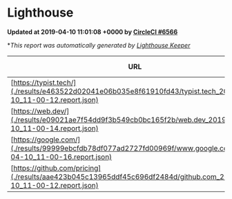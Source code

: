 
# Lighthouse

**Updated at 2019-04-10 11:01:08 +0000 by [CircleCI #6566](https://circleci.com/gh/ItinerisLtd/lighthouse-keeper-example/6566)**

**This report was automatically generated by [Lighthouse Keeper](https://github.com/itinerisltd/lighthouse-keeper)*

| URL | Performance | Accessibility | Best Practices | SEO | PWA | Updated At |
| --- | --- | --- | --- | --- | --- | --- |
| [https://typist.tech/](./results/e463522d02041e06b035e8f61910fd43/typist.tech_2019-04-10_11-00-12.report.json) | 1 |  |  |  |  | 2019-04-10T11:00:12.769Z |
| [https://web.dev/](./results/e09021ae7f54dd9f3b549cb0bc165f2b/web.dev_2019-04-10_11-00-14.report.json) | 0.97 | 0.93 | 1 | 0.96 | 1 | 2019-04-10T11:00:14.537Z |
| [https://google.com/](./results/99999ebcfdb78df077ad2727fd00969f/www.google.com_2019-04-10_11-00-16.report.json) | 0.95 | 0.71 | 0.93 | 0.82 | 0.58 | 2019-04-10T11:00:16.312Z |
| [https://github.com/pricing](./results/aae423b045c13965ddf45c696df2484d/github.com_2019-04-10_11-00-12.report.json) | 0.87 | 0.89 | 0.93 | 0.9 | 0.58 | 2019-04-10T11:00:12.332Z |
